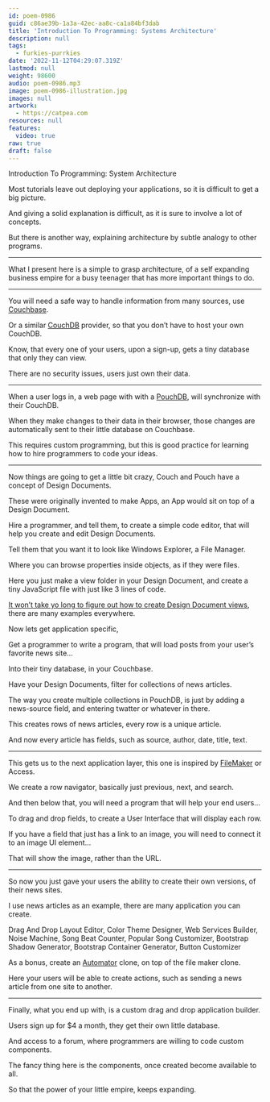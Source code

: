 ```yaml
---
id: poem-0986
guid: c86ae39b-1a3a-42ec-aa8c-ca1a84bf3dab
title: 'Introduction To Programming: Systems Architecture'
description: null
tags:
  - furkies-purrkies
date: '2022-11-12T04:29:07.319Z'
lastmod: null
weight: 98600
audio: poem-0986.mp3
image: poem-0986-illustration.jpg
images: null
artwork:
  - https://catpea.com
resources: null
features:
  video: true
raw: true
draft: false
---
```


Introduction To Programming: System Architecture

Most tutorials leave out deploying your applications,
so it is difficult to get a big picture.

And giving a solid explanation is difficult,
as it is sure to involve a lot of concepts.

But there is another way,
explaining architecture by subtle analogy to other programs.

---

What I present here is a simple to grasp architecture,
of a self expanding business empire for a busy teenager that has more important things to do.

---

You will need a safe way to handle information from many sources,
use [Couchbase][1].

Or a similar [CouchDB][2] provider,
so that you don’t have to host your own CouchDB.

Know, that every one of your users, upon a sign-up,
gets a tiny database that only they can view.

There are no security issues,
users just own their data.

---

When a user logs in, a web page with with a [PouchDB][3],
will synchronize with their CouchDB.

When they make changes to their data in their browser,
those changes are automatically sent to their little database on Couchbase.

This requires custom programming,
but this is good practice for learning how to hire programmers to code your ideas.

---

Now things are going to get a little bit crazy,
Couch and Pouch have a concept of Design Documents.

These were originally invented to make Apps,
an App would sit on top of a Design Document.

Hire a programmer, and tell them, to create a simple code editor,
that will help you create and edit Design Documents.

Tell them that you want it to look like Windows Explorer,
a File Manager.

Where you can browse properties inside objects,
as if they were files.

Here you just make a view folder in your Design Document,
and create a tiny JavaScript file with just like 3 lines of code.

[It won’t take yo long to figure out how to create Design Document views][4],
there are many examples everywhere.

Now lets get application specific,

Get a programmer to write a program,
that will load posts from your user’s favorite news site…

Into their tiny database,
in your Couchbase.

Have your Design Documents,
filter for collections of news articles.

The way you create multiple collections in PouchDB,
is just by adding a news-source field, and entering twatter or whatever in there.

This creates rows of news articles,
every row is a unique article.

And now every article has fields,
such as source, author, date, title, text.

---

This gets us to the next application layer,
this one is inspired by [FileMaker][5] or Access.

We create a row navigator,
basically just previous, next, and search.

And then below that,
you will need a program that will help your end users…

To drag and drop fields,
to create a User Interface that will display each row.

If you have a field that just has a link to an image,
you will need to connect it to an image UI element…

That will show the image,
rather than the URL.

---

So now you just gave your users the ability to create their own versions,
of their news sites.

I use news articles as an example,
there are many application you can create.

Drag And Drop Layout Editor, Color Theme Designer, Web Services Builder, Noise Machine, Song Beat Counter,
Popular Song Customizer, Bootstrap Shadow Generator, Bootstrap Container Generator, Button Customizer

As a bonus, create an [Automator][6] clone,
on top of the file maker clone.

Here your users will be able to create actions,
such as sending a news article from one site to another.

---

Finally, what you end up with,
is a custom drag and drop application builder.

Users sign up for $4 a month,
they get their own little database.

And access to a forum,
where programmers are willing to code custom components.

The fancy thing here is the components,
once created become available to all.

So that the power of your little empire,
keeps expanding.

[1]: https://www.youtube.com/results?search_query=What+Is+Couchbase
[2]: https://www.youtube.com/results?search_query=What+Is+CouchDB
[3]: https://www.youtube.com/results?search_query=What+Is+PouchDB
[4]: https://www.youtube.com/results?search_query=What+Is+CouchDB+Design+Document
[5]: https://www.youtube.com/results?search_query=What+Is+FileMaker
[6]: https://www.youtube.com/results?search_query=Apple+Automator
